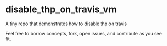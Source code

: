 # disable_thp_on_travis_vm
A tiny repo that demonstrates how to disable thp on travis

Feel free to borrow concepts, fork, open issues, and contribute as you see fit.
